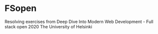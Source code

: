 # FSopen
Resolving exercises from Deep Dive Into Modern Web Development - Full stack open 2020
The University of Helsinki
